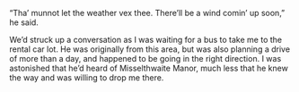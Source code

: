 “Tha’ munnot let the weather vex thee. There’ll be a wind comin’ up soon,” he said.

We’d struck up a conversation as I was waiting for a bus to take me to the rental car lot. He was originally from this area, but was also planning a drive of more than a day, and happened to be going in the right direction. I was astonished that he’d heard of Misselthwaite Manor, much less that he knew the way and was willing to drop me there. 